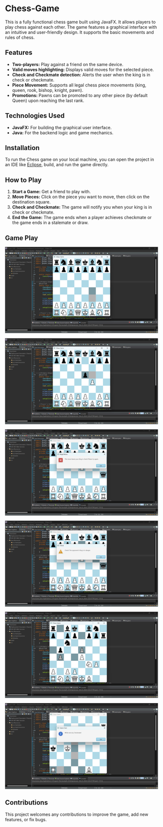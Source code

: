 # Chess-Game

This is a fully functional chess game built using JavaFX. It allows players to play chess against each other. The game features a graphical interface with an intuitive and user-friendly design. It supports the basic movements and rules of chess.

## Features

- **Two-players:** Play against a friend on the same device.
- **Valid moves highlighting:** Displays valid moves for the selected piece.
- **Check and Checkmate detection:** Alerts the user when the king is in check or checkmate.
- **Piece Movement:** Supports all legal chess piece movements (king, queen, rook, bishop, knight, pawn).
- **Promotions:** Pawns can be promoted to any other piece (by default Queen) upon reaching the last rank.

## Technologies Used

- **JavaFX:** For building the graphical user interface.
- **Java:** For the backend logic and game mechanics.

## Installation

To run the Chess game on your local machine, you can open the project in an IDE like [Eclipse](https://www.eclipse.org/), build, and run the game directly.

## How to Play

1. **Start a Game:** Get a friend to play with.
2. **Move Pieces:** Click on the piece you want to move, then click on the destination square.
3. **Check and Checkmate:** The game will notify you when your king is in check or checkmate.
4. **End the Game:** The game ends when a player achieves checkmate or the game ends in a stalemate or draw.

## Game Play

![First Move](screenshots/FirstMove.png)

![Highlight Possible Moves](screenshots/HighlightMoves.png)

![Illegal Move](screenshots/IllegalMove.png)  

![Check Alert](screenshots/CheckAlert.png)

![Game Scene](screenshots/GameScene.png)  

![Game Over](screenshots/CheckMate.png)

## Contributions

This project welcomes any contributions to improve the game, add new features, or fix bugs.
